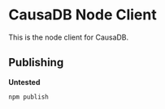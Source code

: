 # CausaDB Node Client

This is the node client for CausaDB.

## Publishing

**Untested**

```bash
npm publish
```